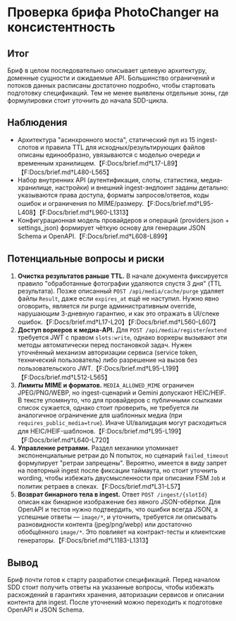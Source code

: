 # Проверка брифа PhotoChanger на консистентность

## Итог
Бриф в целом последовательно описывает целевую архитектуру, доменные сущности и ожидаемые API. Большинство ограничений и потоков данных расписаны достаточно подробно, чтобы стартовать подготовку спецификаций. Тем не менее выявлены отдельные зоны, где формулировки стоит уточнить до начала SDD-цикла.

## Наблюдения
- Архитектура "асинхронного моста", статический пул из 15 ingest-слотов и правила TTL для исходных/результирующих файлов описаны единообразно, увязываются с моделью очереди и временным хранилищем.【F:Docs/brief.md†L17-L89】【F:Docs/brief.md†L480-L565】
- Набор внутренних API (аутентификация, слоты, статистика, медиа-хранилище, настройки) и внешний ingest-эндпоинт заданы детально: указываются права доступа, форматы запросов/ответов, коды ошибок и ограничения по MIME/размеру.【F:Docs/brief.md†L95-L408】【F:Docs/brief.md†L960-L1313】
- Конфигурационная модель провайдеров и операций (providers.json + settings_json) формирует чёткую основу для генерации JSON Schema и OpenAPI.【F:Docs/brief.md†L608-L899】

## Потенциальные вопросы и риски
1. **Очистка результатов раньше TTL.** В начале документа фиксируется правило "обработанные фотографии удаляются спустя 3 дня" (TTL результата). Позже описанный `POST /api/media/cache/purge` удаляет файлы `Result`, даже если `expires_at` ещё не наступил. Нужно явно оговорить, является ли purge административным override, нарушающим 3-дневную гарантию, и как это отражать в UI/спеке ошибок.【F:Docs/brief.md†L17-L20】【F:Docs/brief.md†L560-L607】
2. **Доступ воркеров к медиа-API.** Для `POST /api/media/register`/`extend` требуется JWT с правом `slots:write`, однако воркеры вызывают эти методы автоматически перед постановкой задач. Нужен уточнённый механизм авторизации сервиса (service token, технический пользователь) либо разрешение на вызов без пользовательского JWT.【F:Docs/brief.md†L95-L199】【F:Docs/brief.md†L512-L565】
3. **Лимиты MIME и форматов.** `MEDIA_ALLOWED_MIME` ограничен JPEG/PNG/WEBP, но ingest-сценарий и Gemini допускают HEIC/HEIF. В тексте упомянуто, что для провайдеров с публичными ссылками список сужается, однако стоит проверить, не требуется ли аналогичное ограничение для шаблонных медиа (при `requires_public_media=true`). Иначе UI/валидация могут расходиться для HEIC/HEIF-шаблонов.【F:Docs/brief.md†L95-L199】【F:Docs/brief.md†L640-L720】
4. **Управление ретраями.** Раздел механики упоминает экспоненциальные ретраи до N попыток, но сценарий `failed_timeout` формулирует "ретраи запрещены". Вероятно, имеется в виду запрет на повторный ingest после фиксации таймаута, но стоит уточнить wording, чтобы избежать двусмысленности при описании FSM `Job` и политик ретраев в спеках.【F:Docs/brief.md†L31-L57】
5. **Возврат бинарного тела в ingest.** Ответ `POST /ingest/{slotId}` описан как бинарное изображение без явного JSON-обёртки. Для OpenAPI и тестов нужно подтвердить, что ошибки всегда JSON, а успешные ответы — `image/*`, и уточнить, требуется ли описывать разновидности контента (jpeg/png/webp) или достаточно обобщённого `image/*`. Это повлияет на контракт-тесты и клиентские генераторы.【F:Docs/brief.md†L1183-L1313】

## Вывод
Бриф почти готов к старту разработки спецификаций. Перед началом SDD стоит получить ответы на указанные вопросы, чтобы избежать расхождений в гарантиях хранения, авторизации сервисов и описании контента для ingest. После уточнений можно переходить к подготовке OpenAPI и JSON Schema.
